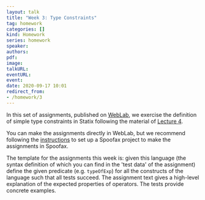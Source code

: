 ```yaml
---
layout: talk
title: "Week 3: Type Constraints"
tag: homework
categories: []
kind: Homework
series: homework
speaker:
authors:
pdf:
image:
talkURL:
eventURL:
event:
date: 2020-09-17 10:01
redirect_from:
- /homework/3
---
```


In this set of assignments, published on [WebLab](https://weblab.tudelft.nl/cs4200/2020-2021/assignment/51094/view), we exercise the definition of simple type constraints in Statix following the material of [Lecture 4](/lecture/4).

You can make the assignments directly in WebLab, but we recommend following the [instructions](/homework/2020/09/17/homework-project/) to set up a Spoofax project to make the assignments in Spoofax.

The template for the assignments this week is: given this language (the syntax definition of which you can find in the 'test data' of the assignment) define the given predicate (e.g. `typeOfExp`) for all the constructs of the language such that all tests succeed. The assignment text gives a high-level explanation of the expected properties of operators. The tests provide concrete examples.
